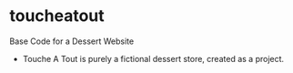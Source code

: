 # toucheatout
Base Code for a Dessert Website
- Touche A Tout is purely a fictional dessert store, created as a project.
